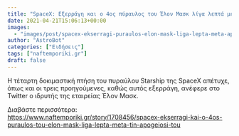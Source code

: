 ```yaml
---
title: "SpaceX: Εξερράγη και ο 4ος πύραυλος του Έλον Μασκ λίγα λεπτά μετά την απογείωσή του"
date: 2021-04-21T15:06:13+00:00
images:
  - "images/post/spacex-ekserragi-puraulos-elon-mask-liga-lepta-meta-apogeiosi.jpg"
author: "AstroBot"
categories: ["Ειδήσεις"]
tags: ["naftemporiki.gr"]
draft: false
---
```


Η τέταρτη δοκιμαστική πτήση του πυραύλου Starship της SpaceX απέτυχε, όπως και οι τρεις προηγούμενες, καθώς αυτός εξερράγη, ανέφερε στο Twitter ο ιδρυτής της εταιρείας Έλον Μασκ.

Διαβάστε περισσότερα: https://www.naftemporiki.gr/story/1708456/spacex-ekserragi-kai-o-4os-puraulos-tou-elon-mask-liga-lepta-meta-tin-apogeiosi-tou
